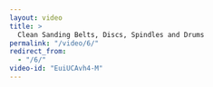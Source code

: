 ```yaml
---
layout: video
title: >
  Clean Sanding Belts, Discs, Spindles and Drums
permalink: "/video/6/"
redirect_from:
  - "/6/"
video-id: "EuiUCAvh4-M"
---
```

